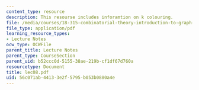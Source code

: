 ```yaml
---
content_type: resource
description: This resourse includes inforamtion on k colouring.
file: /media/courses/18-315-combinatorial-theory-introduction-to-graph-theory-extremal-and-enumerative-combinatorics-spring-2005/56c071ab44133e2f5795b053b0880a4e_lec08.pdf
file_type: application/pdf
learning_resource_types:
- Lecture Notes
ocw_type: OCWFile
parent_title: Lecture Notes
parent_type: CourseSection
parent_uid: b52ccc0d-5155-38ae-219b-cf1df67d760a
resourcetype: Document
title: lec08.pdf
uid: 56c071ab-4413-3e2f-5795-b053b0880a4e
---
```

